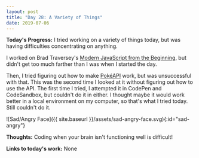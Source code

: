 ```yaml
---
layout: post
title: "Day 28: A Variety of Things"
date: 2019-07-06
---
```


**Today's Progress:** I tried working on a variety of things today, but was having difficulties concentrating on anything.

I worked on Brad Traversey's [Modern JavaScript from the Beginning](https://www.udemy.com/modern-javascript-from-the-beginning/), but didn't get too much farther than I was when I started the day.

Then, I tried figuring out how to make [PokéAPI](https://pokeapi.co/) work, but was unsuccessful with that. This was the second time I looked at it without figuring out how to use the API. The first time I tried, I attempted it in CodePen and CodeSandbox, but couldn't do it in either. I thought maybe it would work better in a local environment on my computer, so that's what I tried today. Still couldn't do it.

![Sad/Angry Face]({{ site.baseurl }}/assets/sad-angry-face.svg){:id="sad-angry"}

**Thoughts:** Coding when your brain isn't functioning well is difficult!

**Links to today's work:** None